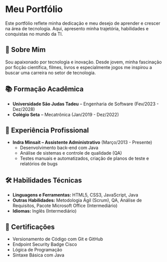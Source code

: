 # Meu Portfólio

Este portfólio reflete minha dedicação e meu desejo de aprender e crescer na área de tecnologia. Aqui, apresento minha trajetória, habilidades e conquistas no mundo da TI.

## 📌 Sobre Mim
Sou apaixonado por tecnologia e inovação. Desde jovem, minha fascinação por ficção científica, filmes, livros e especialmente jogos me inspirou a buscar uma carreira no setor de tecnologia.

## 📚 Formação Acadêmica
- **Universidade São Judas Tadeu** – Engenharia de Software (Fev/2023 - Dez/2028)
- **Colégio Seta** – Mecatrônica (Jan/2019 - Dez/2022)

## 💼 Experiência Profissional
- **Indra Minsait – Assistente Administrativo** (Março/2013 - Presente)
  - Desenvolvimento back-end com Java
  - Análise de sistemas e controle de qualidade (QA)
  - Testes manuais e automatizados, criação de planos de teste e relatórios de bugs

## 🛠️ Habilidades Técnicas
- **Linguagens e Ferramentas:** HTML5, CSS3, JavaScript, Java
- **Outras Habilidades:** Metodologia Ágil (Scrum), QA, Análise de Requisitos, Pacote Microsoft Office (Intermediário)
- **Idiomas:** Inglês (Intermediário)

## 📜 Certificações
- Versionamento de Código com Git e GitHub
- Endpoint Security Badge Cisco
- Lógica de Programação
- Sintaxe Básica com Java

